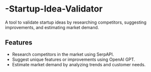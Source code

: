 # -Startup-Idea-Validator
A tool to validate startup ideas by researching competitors, suggesting improvements, and estimating market demand.

## Features
- Research competitors in the market using SerpAPI.
- Suggest unique features or improvements using OpenAI GPT.
- Estimate market demand by analyzing trends and customer needs.
